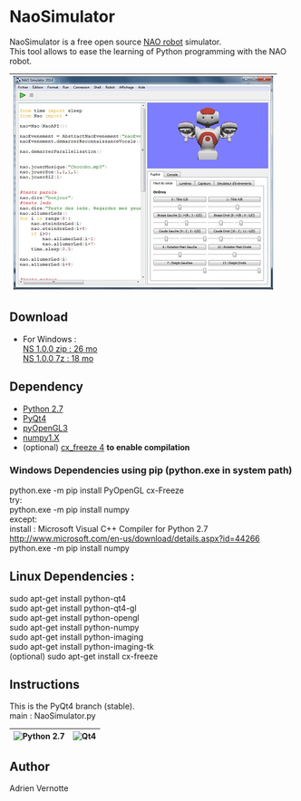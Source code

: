 NaoSimulator
============
NaoSimulator is a free open source [NAO robot](http://www.aldebaran.com) simulator.  
This tool allows to ease the learning of Python programming with the NAO robot.  

| ![NaoSimulator](https://raw.githubusercontent.com/AdrienVR/NaoSimulator/master/ns1.jpg "NaoSimulator") |
|:----:|

## Download
* For Windows :   
		[NS 1.0.0 zip : 26 mo](https://drive.google.com/uc?export=download&id=0B2xlFxzCEekzbWxFMm56ajJ1UTg)  
		[NS 1.0.0 7z : 18 mo](https://drive.google.com/uc?export=download&id=0B2xlFxzCEekzbExqOGtra244Yms)  
	
## Dependency

* [Python 2.7](https://www.python.org/download/releases/2.7.8/)  
* [PyQt4](http://www.riverbankcomputing.co.uk/software/pyqt/download)
* [pyOpenGL3](https://pypi.python.org/pypi/PyOpenGL/3.1.0)
* [numpy1.X](https://pypi.python.org/pypi/numpy)
* (optional) [cx_freeze 4](https://pypi.python.org/pypi/cx_Freeze) **to enable compilation**

### Windows Dependencies using pip (python.exe in system path)  
python.exe -m pip install PyOpenGL cx-Freeze  
try:  
	python.exe -m pip install numpy  
except:  
	install : Microsoft Visual C++ Compiler for Python 2.7  http://www.microsoft.com/en-us/download/details.aspx?id=44266  
	python.exe -m pip install numpy  


## Linux Dependencies :

sudo apt-get install python-qt4  
sudo apt-get install python-qt4-gl  
sudo apt-get install python-opengl  
sudo apt-get install python-numpy  
sudo apt-get install python-imaging  
sudo apt-get install python-imaging-tk  
(optional) sudo apt-get install cx-freeze  

## Instructions

This is the PyQt4 branch (stable).   
main : NaoSimulator.py

| ![Python 2.7](https://www.python.org/static/img/python-logo.png "Python 2.7") | ![Qt4](http://www.fevrierdorian.com/blog/public/logos/Qt_logo002.png "Qt4") |
|:----:|:----:|

## Author

Adrien Vernotte
